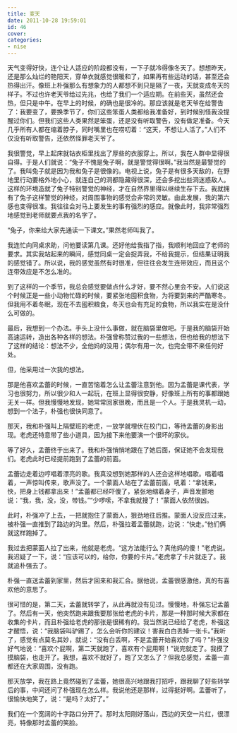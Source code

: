 ```yaml
---
title: 变天
date: 2011-10-28 19:59:01
id: 46
cover: 
categories:
- nise
---
```


 天气变得好快，连个让人适应的阶段都没有，一下子就冷得像冬天了。想想昨天，还是那么灿烂的艳阳天，穿单衣就感觉很暖和了，如果再有些运动的话，甚至还会热得出汗。像班上朴强那么有想象力的人都想不到只是隔了一夜，天就变成冬天的样子。不过也许老天爷给过先兆，也给了我们一个适应期。在前些天，虽然还会热，但只是中午。在早上的时候，的确也是很冷的。那应该就是老天爷在给警告了：我要变了，要换季节了，你们这些笨蛋人类都给我准备好，到时候别怪我没提醒过你们。但我们这些人类果然是笨蛋，还是没有听取警告，没有做足准备。今天几乎所有人都在缩着脖子，同时嘴里也在唠叨着：“这天，不想让人活了。”人们不仅没有听取警告，还依然怪罪老天爷了。

 我很警觉，早上起床就钻衣柜里找出了厚些的衣服穿上。所以，我在人群中显得很自得。于是人们就说：“兔子不愧是兔子啊，就是警觉得很啊。”我当然是最警觉的了。我叫兔子就是因为我和兔子是很像的。电视上说，兔子是有很多天敌的，在野地里行动要格外地小心，就连自己的洞都隐藏得很深，还会多挖出些洞迷惑敌人。这样的环境造就了兔子特别警觉的神经，才在自然界里得以继续生存下去。我就拥有了兔子这样警觉的神经，对周围事物的感觉会非常的灵敏。由此发展，我的第六感也变得很准。我往往会对马上要发生的事有强烈的感应。就像此时，我非常强烈地感觉到老师就要点我的名字了。

 “兔子，你来给大家先通读一下课文。”果然老师叫我了。

 我连忙向同桌求助，问他要读第几课。还好他给我指了指，我顺利地回应了老师的要求。其实我站起来的瞬间，感觉同桌一定会捉弄我，不给我提示，但结果证明我的感觉错了。所以说，我的感觉虽然有时很准，但往往会发生连带效应，而且这个连带效应是不怎么准的。

 到了这样的一个季节，我总会感觉要做点什么才好，要不然心里会不安。人们说这个时候正是一些小动物忙碌的时候，要紧张地囤积食物，为将要到来的严酷寒冬。但我用不着冬眠，现在不去囤积粮食，冬天也会有充足的食物，所以我实在是没什么可做的。

 最后，我想到一个办法。手头上没什么事做，就在脑袋里做吧。于是我的脑袋开始高速运转，造出各种各样的想法。朴强曾称赞过我的一些想法，但也给我的想法下了这样的结论：想法不少，全他妈的没用；偶尔有用一次，也完全带不来任何好处。

 但，他采用过一次我的想法。

 那是他喜欢孟蕾的时候，一直苦恼着怎么让孟蕾注意到他。因为孟蕾是课代表，学习也很努力，所以很少和人一起玩，在班上显得很安静，好像班上所有的事都跟她无关一样。但我慢慢地发现，她常常回家很晚，而且是一个人。于是我灵机一动，想到一个法子，朴强也很快同意了。

 那天，我和朴强叫上隔壁班的老虎，一放学就埋伏在校门口，等待孟蕾的身影出现。老虎还特意带了些小道具，因为接下来他要演一个很坏的家伙。

 等了好久，孟蕾终于出来了。我和朴强悄悄地跟在了她后面，保证她不会发现我们。老虎此时已经提前跑到了孟蕾的前面。

 孟蕾边走着边哼唱着漂亮的歌。我真没想到她那样的人还会这样地唱歌。唱着唱着，一声惊叫传来，歌声没了。一个蒙面人站在了孟蕾前面，吼着：“拿钱来，快，把身上钱都拿出来！”孟蕾都已经吓傻了，紧张地缩着身子，声音发颤地说：“我，我，没，没，带钱。”“少啰嗦，不拿我就搜了！”蒙面人依然很凶。

 此时，朴强冲了上去，一把就抱住了蒙面人，狠劲地往后推。蒙面人没反应过来，被朴强一直推到了路边的沟里。然后，朴强拉着孟蕾就跑，边说：“快走。”他们俩就这样跑掉了。

 我过去把蒙面人拉了出来，他就是老虎。“这方法能行么？真他妈的傻！”老虎说。我迟疑了一下，说：“应该可以的，给你，你要的卡片。”老虎拿了卡片就走了。我就追朴强去了。

 朴强一直送孟蕾到家里，然后才回来和我汇合。据他说，孟蕾很感激他，真的有喜欢他的意思了。

 很可惜的是，第二天，孟蕾就转学了，从此再就没有见过。慢慢地，朴强忘记孟蕾了。然后有一天，他突然跑来跟我要那张给老虎的卡片，那是一种那时候大家都在收集的卡片，而且朴强给老虎的那张是很稀有的。我当然说已经给了老虎，朴强这才醒悟，说：“我脑袋叫驴踢了，怎么会听你的建议！害我白白丢掉一张卡。”我听了，感觉有点莫名其妙，就说：“没有白丢啊，不是孟蕾开始喜欢你了吗？”朴强没好气地说：“喜欢个屁啊，第二天就跑了，喜欢有个屁用啊！”说完就走了。我摸了摸脑袋，也走开了。我想，喜欢不就好了，跑了又怎么了？但我总感觉，孟蕾一直都还在大家周围，没有跑。

 那天放学，我在路上竟然碰到了孟蕾，她很高兴地跟我打招呼，跟我聊了好些转学后的事，中间还问了朴强现在怎么样。我说他还是那样，过得挺好啊。孟蕾听了，很愉快地笑了，说：“是吗？太好了。”

 我们在一个宽阔的十字路口分开了。那时太阳刚好落山，西边的天空一片红，很漂亮，特像那时孟蕾的笑脸。
